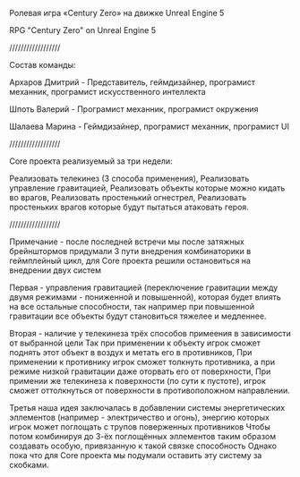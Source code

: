 Ролевая игра «Century Zero» на движке Unreal Engine 5

RPG "Century Zero" on Unreal Engine 5

//////////////////

Состав команды:

Архаров Дмитрий - Представитель, геймдизайнер, програмист механник, програмист искусственного интеллекта

Шпоть Валерий - Програмист механник, програмист окружения

Шалаева Марина - Геймдизайнер, програмист механник, програмист UI

//////////////////

Core проекта реализуемый за три недели:

Реализовать телекинез (3 способа применения),
Реализовать управление гравитацией,
Реализовать объекты которые можно кидать во врагов, 
Реализовать простенький огнестрел,
Реализовать простеньких врагов которые будут пытаться атаковать героя.

//////////////////

Примечание - после последней встречи мы после затяжных брейнштормов придумали 3 пути внедрения комбинаторики в геймплейный цикл, 
для Core проекта решили остановиться на внедрении двух систем

Первая -  управления гравитацией (переключение гравитации между двумя режимами - пониженной и повышенной), 
которая будет влиять на все остальные способности, так например при повышенной гравитации все объекты будут становиться тяжелее и медленнее.

Вторая - наличие у телекинеза трёх способов примеения в зависимости от выбранной цели
Так при применении к объекту игрок сможет поднять этот объект в воздух и метать его в противников,
При применении к противнику игрок сможет толкнуть противника, а при режиме низкой гравитации даже оторвать его от поверхности,
При примении же телекинеза к поверхности (по сути к пустоте), игрок сможет оттолкнуться от поверхности в противоположном направлении.

Третья наша идея заключалась в добавлении системы энергетических эллементов (например - электричество и огонь), энергию которых игрок может поглощать с трупов поверженных противников
Чтобы потом комбинируя до 3-ёх поглощённых эллементов таким образом создавать особую, привязанную к такой связке способность
Однако пока что для Core проекта мы подумали оставить эту систему за скобками.
